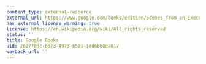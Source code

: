 ```yaml
---
content_type: external-resource
external_url: https://www.google.com/books/edition/Scenes_from_an_Execution/14kHEAAAQBAJ?hl=en&gbpv=1&dq=Barker,+Howard.+Scenes+from+an+Execution.+Oberon+Books,+2013.+ISBN:+9781849434683&printsec=frontcover
has_external_license_warning: true
license: https://en.wikipedia.org/wiki/All_rights_reserved
status: ''
title: Google Books
uid: 262770dc-bd73-4973-8501-1ed6b60ea817
wayback_url: ''
---
```

